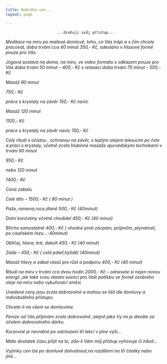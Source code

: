 ```yaml
---
title: Nabídka cen...
layout: page

---
```

                           ...Oceňuji svůj přístup...

_Meditace na míru po mailové domluvě, toho, co Vás trápí a s čím chcete pracovat, doba trvání cca 40 minut 350,- Kč, odesláno v hlasové formě pouze pro Vás._

_Jógová sestava na doma, na míru, ve video formátu s odkazem pouze pro Vás doba trvání 50 minut – 400,- Kč s relaxací doba trvání 75 minut – 500,- Kč_

_Masáž 90 minut_

_750,- Kč_

_práce s krystaly na závěr 150,- Kč navíc_

_Masáž 120 minut_

_1100,- Kč_

_práce s krystaly na závěr navíc 150,- Kč_

_Celý rituál s očistou , ochranou na závěr, s teplým olejem tekoucím po čele a prací s krystaly, včetně zcela hlubinné masáže ajurvédskými technikami v trvání 90 minut_

_950,- Kč_

_nebo 120 minut_

_1400,- Kč_

_Cena zábalu_

_Celé tělo – 1500,- Kč ( 80 minut )_

_Paže, ramena,ruce,dlaně 500,- Kč (40minut)_

_Dolní končetiny včetně chodidel 450,- Kč (40 minut)_

_Břicho samostatně 400,- Kč ( vhodné proti zácpám, průjmům, plynatosti, po císařském řezu…-40minut)_

_Obličej, hlava, krk, dekolt 450,- Kč (40 minut)_

_Záda – 450,- Kč ( celá páteř,hýždě) (40minut)_

_Masáž hlavy a zábal vlasů pro růst a podporu 400,- Kč (40 minut)_

_Rituál na míru v trvání cca dvou hodin 2000,- Kč – odnesete si nejen novou energii ,ale také svou vlastní esenci pro Vaši potřebu ve formě osobního oleje na míru nebo vykuřovací směsi._

_Uvedené ceny jsou zcela dobrovolné a mohou se lišit dle domluvy a individuálního přístupu._

_Chcete-li na všem se domluvíme._

_Peníze od Vás přijímám zcela dobrovolně ,stejně jako Vy mi je dáváte za účelem dobrovolného dárku._

_Kurzovné je nevratné po odchození tří lekcí v plné výši…_

_Máte dostatek času přijít na to, zda-li Vám můj přístup vyhovuje či nikoli…_

_Vyjímky cen lze po domluvě dohodnout,na rozdělení na tři částky nebo jiné…_